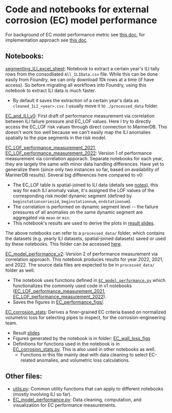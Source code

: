 # Code and notebooks for external corrosion (EC) model performance

For background of EC model performance metric see [this doc](https://pge-my.sharepoint.com/:w:/p/a1yu/EVBCjNZdJaRCtieaU4lQJHQBtHOZy5lf0-Ut-y5igNEHZg), for implementation approach see [this doc](https://pge-my.sharepoint.com/:w:/p/a1yu/EfobQEi_deVBqQ_aCYOyUUgBCuQU4wNKtz6y32zTly181A).

## Notebooks:

[segmenting_ILI_excel_sheet](./segmenting_ILI_excel_sheet.ipynb): Notebook to extract a certain year's ILI tally rows from the consodliated `All_ILIData.csv` file. While this can be done easily from Foundry, we can only download 10k rows at a time (if have access). So before migrating all workflows into Foundry, using this notebook to extract ILI data is much faster.
- By default it saves the extraction of a certain year's data as `cleaned_ILI_<year>.csv`. I usually move it to `./processed_data` folder.

[EC_and_ILI_v0](./EC_and_ILI_v0.ipynb): First draft of performance measurement via correlation between ILI failure pressure and EC_LOF values. Here I try to directly access the EC_LOF risk values through direct connection to MarinerDB. This doesn't work too well because we can't easily map the ILI anomalies spatially to the pipe segments in the risk model.

[EC_LOF_performance_measurement_2021](./EC_LOF_performance_measurement_2021.ipynb), [EC_LOF_performance_measurement_2022](./EC_LOF_performance_measurement_2022.ipynb): Version 1 of performance measurement via correlation apporach. Separate notebooks for each year, they are largely the same with minor data handling differences. Have yet to generalize them (since only two instances so far, based on availability of MarinerDB results). Several big differences here compared to v0:
- The EC_LOF table is spatial-joined to ILI data (details see [notes](https://pge-my.sharepoint.com/:w:/p/a1yu/EfobQEi_deVBqQ_aCYOyUUgBCuQU4wNKtz6y32zTly181A)), this way for each ILI anomaly value, it's assigned the LOF values of the corresponding risk model dynamic segment (defined by `beginstationseriesid`, `beginstationnum`, `endstationnum`).
- The correlation is performed on dynamic segment level -- the failure pressures of all anomalies on the same dynamic segment are aggregated via `mean` or `min`.
- This notebook's results are used to derive the plots in [result slides](https://pge-my.sharepoint.com/:p:/p/a1yu/Efnnht2p5txNpi-O25w2bWEBPmfJltoyenB-qx2n9dxbKA?e=l6E8ZD).


The above notebooks can refer to a `processed_data/` folder, which contains the datasets (e.g. yearly ILI datasets, spatial-joined datasets) saved or used by these notebooks. This folder can be accessed [here](https://pge-my.sharepoint.com/:f:/r/personal/a1yu_pge_com/Documents/Documents/code/ModelPerformance/processed_data?csf=1&web=1&e=SJktkx).

[EC_model_performance_v2](./EC_model_performance_v2.ipynb): Version 2 of performance measurement via correlation approach. This notebook produces results for year 2022, 2021, and 2022. The source data files are expected to be in `processed_data/` folder as well.
- The notebook uses functions defined in [`EC_model_performance.py`](./EC_model_performance.py) which functionalizes the commonly used code in v1 notebooks ([EC_LOF_performance_measurement_2021](./EC_LOF_performance_measurement_2021.ipynb), [EC_LOF_performance_measurement_2022](./EC_LOF_performance_measurement_2022.ipynb)).
- Saves the figures in [EC_performance_figs/](./EC_performance_figs).

[EC_corrosion_stats](./EC_corrosion_stats.ipynb): Derives a finer-grained EC criteria based on normalized volumetric loss for selecting pipes to inspect, for the corrosion-engineering team.
- Result [slides](https://pge-my.sharepoint.com/:p:/p/a1yu/ETV7vkFkSFNDvs5Acv2F2xMBgt7cB9Vf1OKHoxTvima5jA)
- Figures generated by the notebook is in folder: [EC_wall_loss_figs](./EC_wall_loss_figs/)
- Definitions for functions used in the notebook is in [EC_corrosion_stats.py](./EC_corrosion_stats.py). This is also used in other notebooks as well.
	- Functions in this file mainly deal with data cleaning to select EC-related anomalies, and volumetric loss calculations.

## Other files:

- [utils.py](./utils.py): Common utility functions that can apply to different notebooks (mostly involving ILI so far).
- [EC_model_performance.py](./EC_model_performance.py): Data cleaning, computation, and visualization for EC performance measurements.






